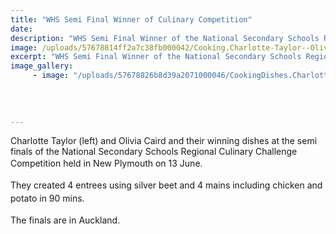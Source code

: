 ```yaml
---
title: "WHS Semi Final Winner of Culinary Competition"
date: 
description: "WHS Semi Final Winner of the National Secondary Schools Regional Culinary Challenge Competition held in New Plymouth on 13 June. Charlotte Taylor (left) and Olivia Caird and their winning dishes..."
image: /uploads/57678814ff2a7c38fb000042/Cooking.Charlotte-Taylor--Olivia-Caird.Culinary-Comp-13.6.JPG
excerpt: "WHS Semi Final Winner of the National Secondary Schools Regional Culinary Challenge Competition held in New Plymouth on 13 June. Charlotte Taylor and Olivia Caird and their winning dishes..."
image_gallery:
     - image: "/uploads/57678826b8d39a2071000046/CookingDishes.Charlotte-Taylor--Olivia-Caird.Culinary-Comp-13.6.JPG"
    
    
    
    
---
```


<p><span>Charlotte Taylor (left) and Olivia Caird and their winning dishes at the semi finals of the National Secondary Schools Regional Culinary Challenge Competition held&nbsp;in&nbsp;New Plymouth on 13</span><span style="line-height: 1.5;">&nbsp;June. </span></p>
<p><span style="line-height: 1.5;">They created 4 entrees using silver beet and 4 mains including chicken and potato in 90 mins. </span></p>
<p><span style="line-height: 1.5;">The finals are in Auckland.</span></p>

